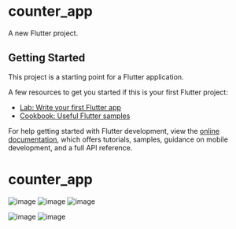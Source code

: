 # counter_app

A new Flutter project.

## Getting Started

This project is a starting point for a Flutter application.

A few resources to get you started if this is your first Flutter project:

- [Lab: Write your first Flutter app](https://docs.flutter.dev/get-started/codelab)
- [Cookbook: Useful Flutter samples](https://docs.flutter.dev/cookbook)

For help getting started with Flutter development, view the
[online documentation](https://docs.flutter.dev/), which offers tutorials,
samples, guidance on mobile development, and a full API reference.
# counter_app
![image](https://github.com/user-attachments/assets/6088af30-29fc-4a8d-aee0-fb7546a341d7)
![image](https://github.com/user-attachments/assets/d43481af-a823-4ddb-8cde-165b68897c5f)
![image](https://github.com/user-attachments/assets/fb349742-16af-4e1c-8aba-f13f1be3cccd)

![image](https://github.com/user-attachments/assets/24335662-104a-4aa6-aa21-ecbb0e7ed47e)
![image](https://github.com/user-attachments/assets/4b0fb72e-3db6-40a5-93bf-48afc07a90a1)

